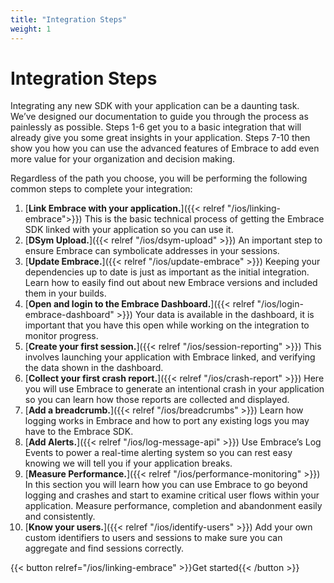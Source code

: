 ```yaml
---
title: "Integration Steps"
weight: 1
---
```


# Integration Steps

Integrating any new SDK with your application can be a daunting task. We’ve
designed our documentation to guide you through the process as painlessly as
possible. Steps 1-6 get you to a basic integration that will already give you
some great insights in your application. Steps 7-10 then show you how you can
use the advanced features of Embrace to add even more value for your
organization and decision making.

Regardless of the path you choose, you will be performing the following common
steps to complete your integration:


1. [**Link Embrace with your application.**]({{< relref "/ios/linking-embrace">}}) This is the basic technical process of getting the Embrace SDK linked with your application so you can use it.
1. [**DSym Upload.**]({{< relref "/ios/dsym-upload" >}}) An important step to ensure Embrace can symbolicate addresses in your sessions.
1. [**Update Embrace.**]({{< relref "/ios/update-embrace" >}}) Keeping your dependencies up to date is just as important as the initial integration. Learn how to easily find out about new Embrace versions and included them in your builds.
1. [**Open and login to the Embrace Dashboard.**]({{< relref "/ios/login-embrace-dashboard" >}}) Your data is available in the dashboard, it is important that you have this open while working on the integration to monitor progress.
1. [**Create your first session.**]({{< relref "/ios/session-reporting" >}}) This involves launching your application with Embrace linked, and verifying the data shown in the dashboard.
1. [**Collect your first crash report.**]({{< relref "/ios/crash-report" >}}) Here you will use Embrace to generate an intentional crash in your application so you can learn how those reports are collected and displayed.
1. [**Add a breadcrumb.**]({{< relref "/ios/breadcrumbs" >}}) Learn how logging works in Embrace and how to port any existing logs you may have to the Embrace SDK.
1. [**Add Alerts.**]({{< relref "/ios/log-message-api" >}}) Use Embrace’s Log Events to power a real-time alerting system so you can rest easy knowing we will tell you if your application breaks.
1. [**Measure Performance.**]({{< relref "/ios/performance-monitoring" >}}) In this section you will learn how you can use Embrace to go beyond logging and crashes and start to examine critical user flows within your application. Measure performance, completion and abandonment easily and consistently.
1. [**Know your users.**]({{< relref "/ios/identify-users" >}}) Add your own custom identifiers to users and sessions to make sure you can aggregate and find sessions correctly.

{{< button relref="/ios/linking-embrace" >}}Get started{{< /button >}}
